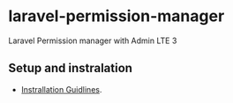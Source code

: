 # laravel-permission-manager
 Laravel Permission manager with Admin LTE 3

## Setup and instralation

- [Instrallation Guidlines](https://www.sltech.club/single/laravel-spatie-permission-manager-with-admin-lte-3).
